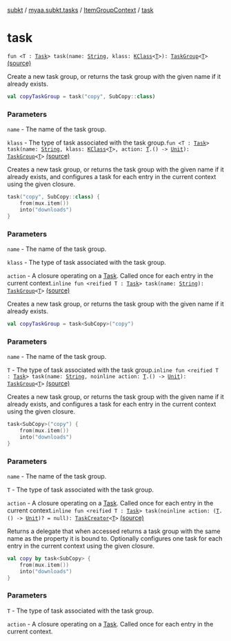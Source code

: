 [subkt](../../index.md) / [myaa.subkt.tasks](../index.md) / [ItemGroupContext](index.md) / [task](./task.md)

# task

`fun <T : `[`Task`](https://docs.gradle.org/current/javadoc/org/gradle/api/Task.html)`> task(name: `[`String`](https://kotlinlang.org/api/latest/jvm/stdlib/kotlin/-string/index.html)`, klass: `[`KClass`](https://kotlinlang.org/api/latest/jvm/stdlib/kotlin.reflect/-k-class/index.html)`<`[`T`](task.md#T)`>): `[`TaskGroup`](../-task-group/index.md)`<`[`T`](task.md#T)`>` [(source)](https://github.com/Myaamori/SubKt/blob/0.1.8/src/main/kotlin/myaa/subkt/tasks/tasks.kt#L114)

Create a new task group, or returns the task group with the given name if it already exists.

``` kotlin
val copyTaskGroup = task("copy", SubCopy::class)
```

### Parameters

`name` - The name of the task group.

`klass` - The type of task associated with the task group.`fun <T : `[`Task`](https://docs.gradle.org/current/javadoc/org/gradle/api/Task.html)`> task(name: `[`String`](https://kotlinlang.org/api/latest/jvm/stdlib/kotlin/-string/index.html)`, klass: `[`KClass`](https://kotlinlang.org/api/latest/jvm/stdlib/kotlin.reflect/-k-class/index.html)`<`[`T`](task.md#T)`>, action: `[`T`](task.md#T)`.() -> `[`Unit`](https://kotlinlang.org/api/latest/jvm/stdlib/kotlin/-unit/index.html)`): `[`TaskGroup`](../-task-group/index.md)`<`[`T`](task.md#T)`>` [(source)](https://github.com/Myaamori/SubKt/blob/0.1.8/src/main/kotlin/myaa/subkt/tasks/tasks.kt#L127)

Creates a new task group, or returns the task group with the given name if it already exists,
and configures a task for each entry in the current context using the given closure.

``` kotlin
task("copy", SubCopy::class) {
    from(mux.item())
    into("downloads")
}
```

### Parameters

`name` - The name of the task group.

`klass` - The type of task associated with the task group.

`action` - A closure operating on a [Task](https://docs.gradle.org/current/javadoc/org/gradle/api/Task.html). Called once for
each entry in the current context.`inline fun <reified T : `[`Task`](https://docs.gradle.org/current/javadoc/org/gradle/api/Task.html)`> task(name: `[`String`](https://kotlinlang.org/api/latest/jvm/stdlib/kotlin/-string/index.html)`): `[`TaskGroup`](../-task-group/index.md)`<`[`T`](task.md#T)`>` [(source)](https://github.com/Myaamori/SubKt/blob/0.1.8/src/main/kotlin/myaa/subkt/tasks/tasks.kt#L137)

Creates a new task group, or returns the task group with the given name if it already exists.

``` kotlin
val copyTaskGroup = task<SubCopy>("copy")
```

### Parameters

`name` - The name of the task group.

`T` - The type of task associated with the task group.`inline fun <reified T : `[`Task`](https://docs.gradle.org/current/javadoc/org/gradle/api/Task.html)`> task(name: `[`String`](https://kotlinlang.org/api/latest/jvm/stdlib/kotlin/-string/index.html)`, noinline action: `[`T`](task.md#T)`.() -> `[`Unit`](https://kotlinlang.org/api/latest/jvm/stdlib/kotlin/-unit/index.html)`): `[`TaskGroup`](../-task-group/index.md)`<`[`T`](task.md#T)`>` [(source)](https://github.com/Myaamori/SubKt/blob/0.1.8/src/main/kotlin/myaa/subkt/tasks/tasks.kt#L149)

Creates a new task group, or returns the task group with the given name if it already exists,
and configures a task for each entry in the current context using the given closure.

``` kotlin
task<SubCopy>("copy") {
    from(mux.item())
    into("downloads")
}
```

### Parameters

`name` - The name of the task group.

`T` - The type of task associated with the task group.

`action` - A closure operating on a [Task](https://docs.gradle.org/current/javadoc/org/gradle/api/Task.html). Called once for
each entry in the current context.`inline fun <reified T : `[`Task`](https://docs.gradle.org/current/javadoc/org/gradle/api/Task.html)`> task(noinline action: (`[`T`](task.md#T)`.() -> `[`Unit`](https://kotlinlang.org/api/latest/jvm/stdlib/kotlin/-unit/index.html)`)? = null): `[`TaskCreator`](../-task-creator/index.md)`<`[`T`](task.md#T)`>` [(source)](https://github.com/Myaamori/SubKt/blob/0.1.8/src/main/kotlin/myaa/subkt/tasks/tasks.kt#L162)

Returns a delegate that when accessed returns a task group with the same name
as the property it is bound to. Optionally configures one task for each entry
in the current context using the given closure.

``` kotlin
val copy by task<SubCopy> {
    from(mux.item())
    into("downloads")
}
```

### Parameters

`T` - The type of task associated with the task group.

`action` - A closure operating on a [Task](https://docs.gradle.org/current/javadoc/org/gradle/api/Task.html). Called once for
each entry in the current context.